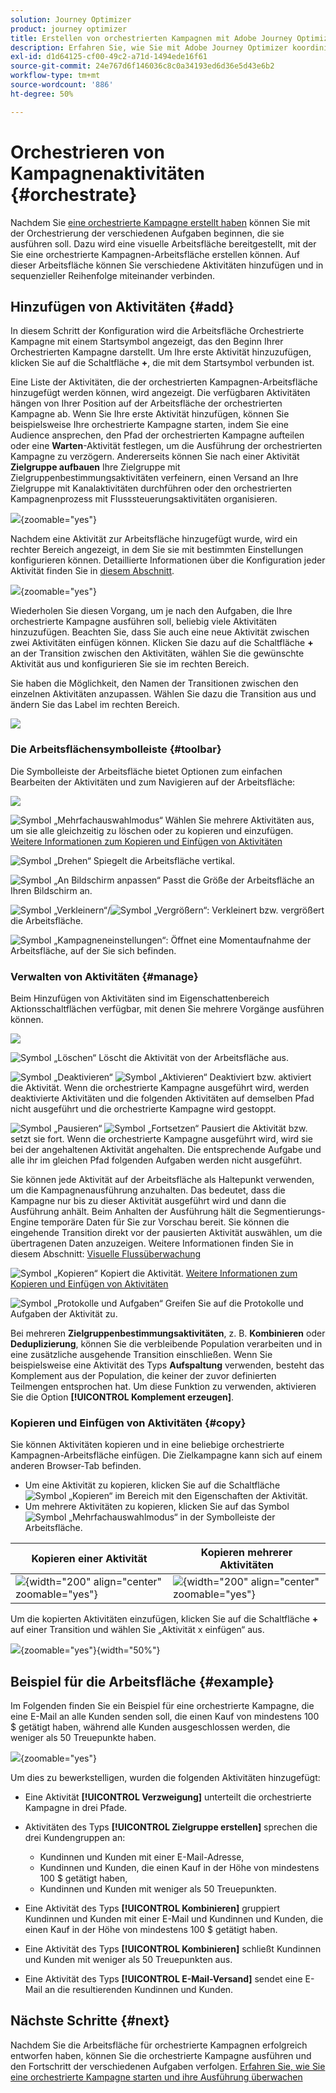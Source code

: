 ```yaml
---
solution: Journey Optimizer
product: journey optimizer
title: Erstellen von orchestrierten Kampagnen mit Adobe Journey Optimizer
description: Erfahren Sie, wie Sie mit Adobe Journey Optimizer koordinierte Kampagnen erstellen
exl-id: d1d64125-cf00-49c2-a71d-1494ede16f61
source-git-commit: 24e767d6f146036c8c0a34193ed6d36e5d43e6b2
workflow-type: tm+mt
source-wordcount: '886'
ht-degree: 50%

---
```



# Orchestrieren von Kampagnenaktivitäten {#orchestrate}

Nachdem Sie [eine orchestrierte Kampagne erstellt haben](gs-campaign-creation.md) können Sie mit der Orchestrierung der verschiedenen Aufgaben beginnen, die sie ausführen soll. Dazu wird eine visuelle Arbeitsfläche bereitgestellt, mit der Sie eine orchestrierte Kampagnen-Arbeitsfläche erstellen können. Auf dieser Arbeitsfläche können Sie verschiedene Aktivitäten hinzufügen und in sequenzieller Reihenfolge miteinander verbinden.

## Hinzufügen von Aktivitäten {#add}

In diesem Schritt der Konfiguration wird die Arbeitsfläche Orchestrierte Kampagne mit einem Startsymbol angezeigt, das den Beginn Ihrer Orchestrierten Kampagne darstellt. Um Ihre erste Aktivität hinzuzufügen, klicken Sie auf die Schaltfläche **+**, die mit dem Startsymbol verbunden ist.

Eine Liste der Aktivitäten, die der orchestrierten Kampagnen-Arbeitsfläche hinzugefügt werden können, wird angezeigt. Die verfügbaren Aktivitäten hängen von Ihrer Position auf der Arbeitsfläche der orchestrierten Kampagne ab. Wenn Sie Ihre erste Aktivität hinzufügen, können Sie beispielsweise Ihre orchestrierte Kampagne starten, indem Sie eine Audience ansprechen, den Pfad der orchestrierten Kampagne aufteilen oder eine **Warten**-Aktivität festlegen, um die Ausführung der orchestrierten Kampagne zu verzögern. Andererseits können Sie nach einer Aktivität **Zielgruppe aufbauen** Ihre Zielgruppe mit Zielgruppenbestimmungsaktivitäten verfeinern, einen Versand an Ihre Zielgruppe mit Kanalaktivitäten durchführen oder den orchestrierten Kampagnenprozess mit Flusssteuerungsaktivitäten organisieren.

![](assets/orchestrated-start.png){zoomable="yes"}

Nachdem eine Aktivität zur Arbeitsfläche hinzugefügt wurde, wird ein rechter Bereich angezeigt, in dem Sie sie mit bestimmten Einstellungen konfigurieren können. Detaillierte Informationen über die Konfiguration jeder Aktivität finden Sie in [diesem Abschnitt](activities/about-activities.md).

![](assets/orchestrated-configure-activities.png){zoomable="yes"}

Wiederholen Sie diesen Vorgang, um je nach den Aufgaben, die Ihre orchestrierte Kampagne ausführen soll, beliebig viele Aktivitäten hinzuzufügen. Beachten Sie, dass Sie auch eine neue Aktivität zwischen zwei Aktivitäten einfügen können. Klicken Sie dazu auf die Schaltfläche **+** an der Transition zwischen den Aktivitäten, wählen Sie die gewünschte Aktivität aus und konfigurieren Sie sie im rechten Bereich.

Sie haben die Möglichkeit, den Namen der Transitionen zwischen den einzelnen Aktivitäten anzupassen. Wählen Sie dazu die Transition aus und ändern Sie das Label im rechten Bereich.

![](assets/canvas-transition.png)

### Die Arbeitsflächensymbolleiste {#toolbar}

Die Symbolleiste der Arbeitsfläche bietet Optionen zum einfachen Bearbeiten der Aktivitäten und zum Navigieren auf der Arbeitsfläche:

![](assets/orchestrated-toolbar.png)

![Symbol „Mehrfachauswahlmodus“](assets/do-not-localize/canvas-multiple.svg) Wählen Sie mehrere Aktivitäten aus, um sie alle gleichzeitig zu löschen oder zu kopieren und einzufügen. [Weitere Informationen zum Kopieren und Einfügen von Aktivitäten](#copy)

![Symbol „Drehen“](assets/do-not-localize/canvas-rotate.svg) Spiegelt die Arbeitsfläche vertikal.

![Symbol „An Bildschirm anpassen“](assets/do-not-localize/canvas-fit.svg) Passt die Größe der Arbeitsfläche an Ihren Bildschirm an.

![Symbol „Verkleinern“](assets/do-not-localize/canvas-zoomout.svg)/![Symbol „Vergrößern“](assets/do-not-localize/canvas-zoomin.svg): Verkleinert bzw. vergrößert die Arbeitsfläche.

![Symbol „Kampagneneinstellungen“](assets/do-not-localize/canvas-map.svg): Öffnet eine Momentaufnahme der Arbeitsfläche, auf der Sie sich befinden.

### Verwalten von Aktivitäten {#manage}

Beim Hinzufügen von Aktivitäten sind im Eigenschattenbereich Aktionsschaltflächen verfügbar, mit denen Sie mehrere Vorgänge ausführen können. 

![](assets/activity-action.png)

![Symbol „Löschen“](assets/do-not-localize/activity-delete.svg) Löscht die Aktivität von der Arbeitsfläche aus.

![Symbol „Deaktivieren“](assets/do-not-localize/activity-disable.svg) ![Symbol „Aktivieren“](assets/do-not-localize/activity-enable.svg) Deaktiviert bzw. aktiviert die Aktivität. Wenn die orchestrierte Kampagne ausgeführt wird, werden deaktivierte Aktivitäten und die folgenden Aktivitäten auf demselben Pfad nicht ausgeführt und die orchestrierte Kampagne wird gestoppt.

![Symbol „Pausieren“](assets/do-not-localize/activity-pause.svg) ![Symbol „Fortsetzen“](assets/do-not-localize/activity-resume.svg) Pausiert die Aktivität bzw. setzt sie fort. Wenn die orchestrierte Kampagne ausgeführt wird, wird sie bei der angehaltenen Aktivität angehalten. Die entsprechende Aufgabe und alle ihr im gleichen Pfad folgenden Aufgaben werden nicht ausgeführt.

Sie können jede Aktivität auf der Arbeitsfläche als Haltepunkt verwenden, um die Kampagnenausführung anzuhalten. Das bedeutet, dass die Kampagne nur bis zu dieser Aktivität ausgeführt wird und dann die Ausführung anhält. Beim Anhalten der Ausführung hält die Segmentierungs-Engine temporäre Daten für Sie zur Vorschau bereit. Sie können die eingehende Transition direkt vor der pausierten Aktivität auswählen, um die übertragenen Daten anzuzeigen. Weitere Informationen finden Sie in diesem Abschnitt: [Visuelle Flussüberwachung](../orchestrated/start-monitor-campaigns.md#flow)

![Symbol „Kopieren“](assets/do-not-localize/activity-copy.svg) Kopiert die Aktivität. [Weitere Informationen zum Kopieren und Einfügen von Aktivitäten](#copy)

![Symbol „Protokolle und Aufgaben“](assets/do-not-localize/activity-logs.svg) Greifen Sie auf die Protokolle und Aufgaben der Aktivität zu.

Bei mehreren **Zielgruppenbestimmungsaktivitäten**, z. B. **Kombinieren** oder **Deduplizierung**, können Sie die verbleibende Population verarbeiten und in eine zusätzliche ausgehende Transition einschließen. Wenn Sie beispielsweise eine Aktivität des Typs **Aufspaltung** verwenden, besteht das Komplement aus der Population, die keiner der zuvor definierten Teilmengen entsprochen hat. Um diese Funktion zu verwenden, aktivieren Sie die Option **[!UICONTROL Komplement erzeugen]**.

### Kopieren und Einfügen von Aktivitäten {#copy}

Sie können Aktivitäten kopieren und in eine beliebige orchestrierte Kampagnen-Arbeitsfläche einfügen. Die Zielkampagne kann sich auf einem anderen Browser-Tab befinden.

* Um eine Aktivität zu kopieren, klicken Sie auf die Schaltfläche ![Symbol „Kopieren“](assets/do-not-localize/activity-copy.svg) im Bereich mit den Eigenschaften der Aktivität.
* Um mehrere Aktivitäten zu kopieren, klicken Sie auf das Symbol ![Symbol „Mehrfachauswahlmodus“](assets/do-not-localize/canvas-multiple.svg) in der Symbolleiste der Arbeitsfläche.

| Kopieren einer Aktivität | Kopieren mehrerer Aktivitäten |
|  ---  |  ---  |
| ![](assets/orchestrated-copy-1.png){width="200" align="center" zoomable="yes"} | ![](assets/orchestrated-copy-2.png){width="200" align="center" zoomable="yes"} |

Um die kopierten Aktivitäten einzufügen, klicken Sie auf die Schaltfläche **+** auf einer Transition und wählen Sie „Aktivität x einfügen“ aus.

![](assets/orchestrated-copy-3.png){zoomable="yes"}{width="50%"}

## Beispiel für die Arbeitsfläche {#example}

Im Folgenden finden Sie ein Beispiel für eine orchestrierte Kampagne, die eine E-Mail an alle Kunden senden soll, die einen Kauf von mindestens 100 $ getätigt haben, während alle Kunden ausgeschlossen werden, die weniger als 50 Treuepunkte haben.

![](assets/canvas-example-diagram.png){zoomable="yes"}

Um dies zu bewerkstelligen, wurden die folgenden Aktivitäten hinzugefügt:

* Eine Aktivität **[!UICONTROL Verzweigung]** unterteilt die orchestrierte Kampagne in drei Pfade.
* Aktivitäten des Typs **[!UICONTROL Zielgruppe erstellen]** sprechen die drei Kundengruppen an:

   * Kundinnen und Kunden mit einer E-Mail-Adresse,
   * Kundinnen und Kunden, die einen Kauf in der Höhe von mindestens 100 $ getätigt haben,
   * Kundinnen und Kunden mit weniger als 50 Treuepunkten.

* Eine Aktivität des Typs **[!UICONTROL Kombinieren]** gruppiert Kundinnen und Kunden mit einer E-Mail und Kundinnen und Kunden, die einen Kauf in der Höhe von mindestens 100 $ getätigt haben.
* Eine Aktivität des Typs **[!UICONTROL Kombinieren]** schließt Kundinnen und Kunden mit weniger als 50 Treuepunkten aus.
* Eine Aktivität des Typs **[!UICONTROL E-Mail-Versand]** sendet eine E-Mail an die resultierenden Kundinnen und Kunden.

## Nächste Schritte {#next}

Nachdem Sie die Arbeitsfläche für orchestrierte Kampagnen erfolgreich entworfen haben, können Sie die orchestrierte Kampagne ausführen und den Fortschritt der verschiedenen Aufgaben verfolgen. [Erfahren Sie, wie Sie eine orchestrierte Kampagne starten und ihre Ausführung überwachen](start-monitor-campaigns.md)
